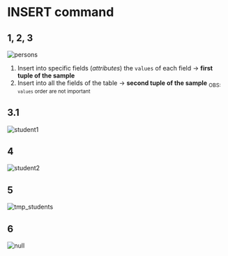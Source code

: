 
# INSERT command

## 1, 2, 3
![persons](https://github.com/RogerCL24/pgSQL/assets/90930371/a2e56bf4-c0ec-4e7a-9b3b-9077e314500c)
1. Insert into specific fields (_attributes_) the `values` of each field -> **first tuple of the sample**
2. Insert into all the fields of the table -> **second tuple of the sample**
<sub>OBS: `values` order are not important</sub>
## 3.1
![student1](https://github.com/RogerCL24/pgSQL/assets/90930371/723f4502-a6b1-4823-9d6c-53f03d1aaa4d)

## 4
![student2](https://github.com/RogerCL24/pgSQL/assets/90930371/7f78375c-9bd3-4dcd-bbaa-af695d9ce5bd)

## 5
![tmp_students](https://github.com/RogerCL24/pgSQL/assets/90930371/06296308-ca16-460e-a8c1-2447762f143b)

## 6
![null](https://github.com/RogerCL24/pgSQL/assets/90930371/0f1a261d-3961-46db-8311-5a26f5a93204)
